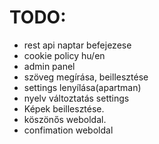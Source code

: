 # TODO:
* rest api naptar befejezese
* cookie policy hu/en
* admin panel
* szöveg megírása, beillesztése
* settings lenyílása(apartman)
* nyelv változtatás settings
* Képek beillesztése.
* köszönős weboldal. 
* confimation weboldal 


